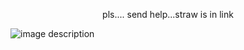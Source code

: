 <p align="center">
 pls.... send help...straw is in link
</p>


![image description](https://images-ext-1.discordapp.net/external/vaXu7YX-wjKJkVbtejc46hgYoUQDyIJwLMTNpFR6Vc8/https/64.media.tumblr.com/295d843d43c3b803c51b6b5486219e53/2f20434c16813666-1f/s1280x1920/67a63b45ceb0f9c1cf9e78c21d2b47d9a3bcbc2c.pnj?format=webp)
